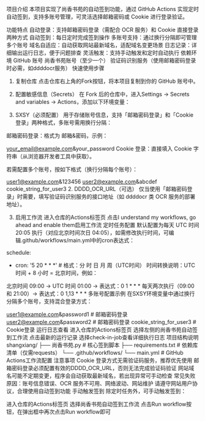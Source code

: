 项目介绍
本项目实现了尚香书苑的自动签到功能，通过 GitHub Actions 实现定时自动签到，支持多账号管理，可灵活选择邮箱密码或 Cookie 进行登录验证。

功能特点
自动登录：支持邮箱密码登录（需配合 OCR 服务）和 Cookie 直接登录两种方式
自动签到：每日定时完成签到操作
多账号支持：通过换行分隔即可管理多个账号
域名自适应：自动获取网站最新域名，适配域名变更场景
日志记录：详细输出运行日志，便于问题排查
灵活触发：支持手动触发和定时自动执行
依赖环境
GitHub 账号
尚香书苑账号（至少一个）
验证码识别服务（使用邮箱密码登录时必需，如ddddocr服务）
快速使用步骤
1. 复制仓库
点击仓库右上角的Fork按钮，将本项目复制到你的 GitHub 账号中。

2. 配置敏感信息（Secrets）
在 Fork 后的仓库中，进入Settings → Secrets and variables → Actions，添加以下环境变量：

1. SXSY（必须配置）
用于存储账号信息，支持「邮箱密码登录」和「Cookie 登录」两种格式，多账号需用换行分隔：

邮箱密码登录：格式为 邮箱&密码，示例：

your_email@example.com&your_password
Cookie 登录：直接填入 Cookie 字符串（从浏览器开发者工具中获取）。

若需配置多个账号，按如下格式（换行分隔每个账号）：

user1@example.com&123456
user2@example.com&abcdef
cookie_string_for_user3
2. DDDD_OCR_URL（可选）
仅当使用「邮箱密码登录」时需要，填写验证码识别服务的接口地址（如 ddddocr 类 OCR 服务的部署地址）。

3. 启用工作流
进入仓库的Actions标签页
点击I understand my workflows, go ahead and enable them启用工作流
定时任务配置
默认配置为每天 UTC 时间 20:05 执行（对应北京时间次日 04:05），如需修改执行时间，可编辑.github/workflows/main.yml中的cron表达式：

schedule:
  - cron: '5 20 * * *'  # 格式：分 时 日 月 周（UTC时间）
时间转换说明：UTC 时间 + 8 小时 = 北京时间，例如：

北京时间 09:00 → UTC 时间 01:00 → 表达式：0 1 * * *
每天两次执行（09:00 和 21:00）→ 表达式：0 1,13 * * *
多账号配置示例
在SXSY环境变量中通过换行分隔多个账号，支持混合登录方式：

user1@example.com&password1  # 邮箱密码登录
user2@example.com&password2  # 邮箱密码登录
cookie_string_for_user3      # Cookie登录
运行日志查看
进入仓库的Actions标签页
选择左侧的尚香书苑自动签到工作流
点击最新的运行记录
选择check-in-job查看详细执行日志
项目结构说明
shangxiang/
├── 尚香书苑.py        # 核心签到脚本
├── requirements.txt   # 依赖库清单（仅需requests）
└── .github/workflows/
    └── main.yml       # GitHub Actions工作流配置
注意事项
Cookie 登录方式无需验证码服务，推荐优先使用
邮箱密码登录必须配置有效的DDDD_OCR_URL，否则无法完成验证码验证
网站域名可能不定期变更，程序会自动获取最新域名，若出现异常可手动检查
常见失败原因：账号信息错误、OCR 服务不可用、网络波动、网站维护
请遵守网站用户协议，合理使用自动签到功能
手动触发签到
除定时任务外，可手动触发签到：

进入仓库的Actions标签页
选择尚香书苑自动签到工作流
点击Run workflow按钮，在弹出框中再次点击Run workflow即可